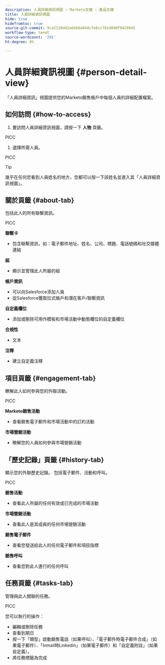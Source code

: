 ```yaml
---
description: 人員詳細資訊視圖 — Marketo文檔 — 產品文檔
title: 人員詳細資訊視圖
hide: true
hidefromtoc: true
source-git-commit: 9ca5128dd2a6b68e644cfe8cc781d840f9429945
workflow-type: tm+mt
source-wordcount: '291'
ht-degree: 0%

---
```


# 人員詳細資訊視圖 {#person-detail-view}

「人員詳細資訊」視圖提供您的Marketo銷售帳戶中每個人員的詳細配置檔案。

## 如何訪問 {#how-to-access}

1. 要訪問人員詳細資訊視圖，請按一下 **人物** 頁籤。

PICC

1. 選擇所需人員。

PICC

>[!TIP]
>
>幾乎在任何您看到人員姓名的地方，您都可以按一下該姓名並進入其「人員詳細資訊視圖」。

## 關於頁籤 {#about-tab}

包括此人的所有聯繫資訊。

PICC

**聯繫卡**

* 包含聯繫資訊，如：電子郵件地址、姓名、公司、標題、電話號碼和社交媒體連結

**組**

* 顯示並管理此人所屬的組

**帳戶資訊**

* 可以向Salesforce添加人員
* 從Salesforce獲取拉式帳戶和潛在客戶/聯繫資訊

**自定義欄位**

* 添加或刪除可用作模板和市場活動中動態欄位的自定義欄位

**合規性**

* 文本

**注釋**

* 建立自定義注釋

## 項目頁籤 {#engagement-tab}

瞭解此人如何參與您的外聯活動。

PICC

**Marketo銷售活動**

* 查看銷售電子郵件和市場活動中的訂約活動

**市場營銷活動**

* 瞭解您的人員如何參與市場營銷活動

## 「歷史記錄」頁籤 {#history-tab}

顯示您的外聯歷史記錄。 包括電子郵件、活動和呼叫。

PICC

**銷售活動**

* 查看此人所屬的任何有效或已完成的市場活動

**市場營銷活動**

* 查看此人是其成員的任何市場營銷活動

**銷售電子郵件**

* 查看您發送給此人的任何電子郵件和項目指標

**銷售呼叫**

* 查看您對此人進行的任何呼叫

## 任務頁籤 {#tasks-tab}

管理與此人關聯的任務。

PICC

您可以執行的操作：

* 編輯或刪除任務
* 查看到期日
* 按一下「類型」啟動銷售電話（如果呼叫）、「電子郵件時電子郵件合成」（如果電子郵件）、「Inmail時Linkedin」（如果電子郵件）和「自定義附註」（如果自定義）。
* 將任務標籤為完成
